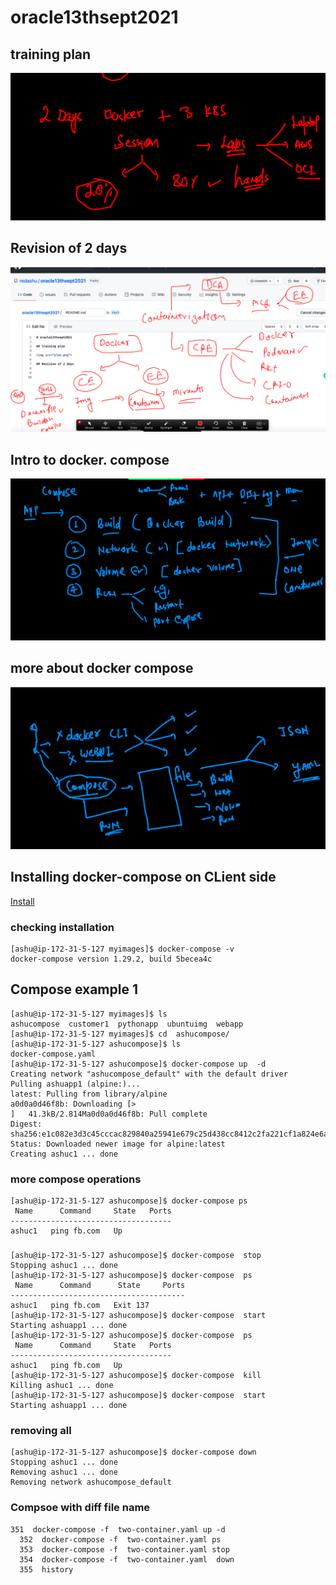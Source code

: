 # oracle13thsept2021

## training plan 

<img src="plan.png">

## Revision of 2 days 

<img src="rev.png">

## Intro to docker. compose 

<img src="compose.png">

## more about docker compose 

<img src="compose1.png">

## Installing docker-compose on CLient side 

[Install](https://docs.docker.com/compose/install/)

### checking installation 

```
[ashu@ip-172-31-5-127 myimages]$ docker-compose -v
docker-compose version 1.29.2, build 5becea4c

```

## Compose example 1 

```
[ashu@ip-172-31-5-127 myimages]$ ls
ashucompose  customer1  pythonapp  ubuntuimg  webapp
[ashu@ip-172-31-5-127 myimages]$ cd  ashucompose/
[ashu@ip-172-31-5-127 ashucompose]$ ls
docker-compose.yaml
[ashu@ip-172-31-5-127 ashucompose]$ docker-compose up  -d  
Creating network "ashucompose_default" with the default driver
Pulling ashuapp1 (alpine:)...
latest: Pulling from library/alpine
a0d0a0d46f8b: Downloading [>                                                  ]   41.3kB/2.814Ma0d0a0d46f8b: Pull complete
Digest: sha256:e1c082e3d3c45cccac829840a25941e679c25d438cc8412c2fa221cf1a824e6a
Status: Downloaded newer image for alpine:latest
Creating ashuc1 ... done

```

### more compose operations 

```
[ashu@ip-172-31-5-127 ashucompose]$ docker-compose ps 
 Name      Command     State   Ports
------------------------------------
ashuc1   ping fb.com   Up      

```

### 

```
[ashu@ip-172-31-5-127 ashucompose]$ docker-compose  stop 
Stopping ashuc1 ... done
[ashu@ip-172-31-5-127 ashucompose]$ docker-compose  ps
 Name      Command      State     Ports
---------------------------------------
ashuc1   ping fb.com   Exit 137        
[ashu@ip-172-31-5-127 ashucompose]$ docker-compose  start
Starting ashuapp1 ... done
[ashu@ip-172-31-5-127 ashucompose]$ docker-compose  ps
 Name      Command     State   Ports
------------------------------------
ashuc1   ping fb.com   Up           
[ashu@ip-172-31-5-127 ashucompose]$ docker-compose  kill
Killing ashuc1 ... done
[ashu@ip-172-31-5-127 ashucompose]$ docker-compose  start
Starting ashuapp1 ... done

```

### removing all 

```
[ashu@ip-172-31-5-127 ashucompose]$ docker-compose down 
Stopping ashuc1 ... done
Removing ashuc1 ... done
Removing network ashucompose_default

```

### Compsoe with diff file name 

```
351  docker-compose -f  two-container.yaml up -d
  352  docker-compose -f  two-container.yaml ps
  353  docker-compose -f  two-container.yaml stop
  354  docker-compose -f  two-container.yaml  down
  355  history 
  
```


